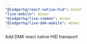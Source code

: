 ```yaml
---
"@ledgerhq/react-native-hid": minor
"live-mobile": minor
"@ledgerhq/live-common": minor
"@ledgerhq/live-dmk-mobile": minor
---
```


Add DMK react native HID transport
